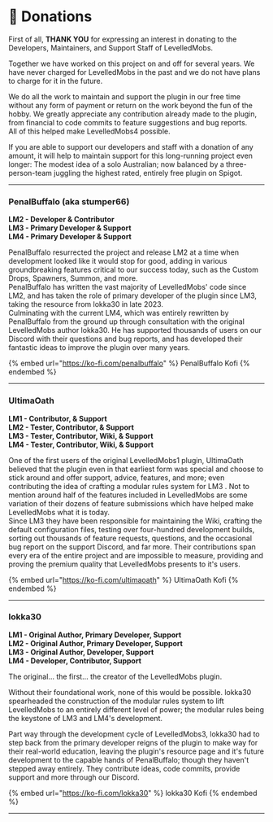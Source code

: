 # 🤟 Donations

First of all, **THANK YOU** for expressing an interest in donating to the Developers, Maintainers, and Support Staff of LevelledMobs.

Together we have worked on this project on and off for several years. We have never charged for LevelledMobs in the past and we do not have plans to charge for it in the future.

We do all the work to maintain and support the plugin in our free time without any form of payment or return on the work beyond the fun of the hobby. We greatly appreciate any contribution already made to the plugin, from financial to code commits to feature suggestions and bug reports.\
All of this helped make LevelledMobs4 possible.

If you are able to support our developers and staff with a donation of any amount, it will help to maintain support for this long-running project even longer: The modest idea of a solo Australian; now balanced by a three-person-team juggling the highest rated, entirely free plugin on Spigot.

***

### **PenalBuffalo (aka stumper66)**

**LM2 - Developer & Contributor**\
**LM3 - Primary Developer & Support**\
**LM4 - Primary Developer & Support**

PenalBuffalo resurrected the project and release LM2 at a time when development looked like it would stop for good, adding in various groundbreaking features critical to our success today, such as the Custom Drops, Spawners, Summon, and more.\
PenalBuffalo has written the vast majority of LevelledMobs' code since LM2, and has taken the role of primary developer of the plugin since LM3, taking the resource from lokka30 in late 2023.\
Culminating with the current LM4, which was entirely rewritten by PenalBuffalo from the ground up through consultation with the original LevelledMobs author lokka30. He has supported thousands of users on our Discord with their questions and bug reports, and has developed their fantastic ideas to improve the plugin over many years.

{% embed url="https://ko-fi.com/penalbuffalo" %}
PenalBuffalo Kofi
{% endembed %}

***

### UltimaOath

**LM1 - Contributor, & Support**\
**LM2 - Tester, Contributor, & Support**\
**LM3 - Tester, Contributor, Wiki, & Support**\
**LM4 - Tester, Contributor, Wiki, & Support**

One of the first users of the original LevelledMobs1 plugin, UltimaOath believed that the plugin even in that earliest form was special and choose to stick around and offer support, advice, features, and more; even contributing the idea of crafting a modular rules system for LM3 . Not to mention around half of the features included in LevelledMobs are some variation of their dozens of feature submissions which have helped make LevelledMobs what it is today.\
Since LM3 they have been responsible for maintaining the Wiki, crafting the default configuration files, testing over four-hundred development builds, sorting out thousands of feature requests, questions, and the occasional bug report on the support Discord, and far more. Their contributions span every era of the entire project and are impossible to measure, providing and proving the premium quality that LevelledMobs presents to it's users.

{% embed url="https://ko-fi.com/ultimaoath" %}
UltimaOath Kofi
{% endembed %}

***

### lokka30

**LM1 - Original Author, Primary Developer, Support**\
**LM2 - Original Author, Primary Developer, Support**\
**LM3 - Original Author, Developer, Support**\
**LM4 - Developer, Contributor, Support**

The original... the first... the creator of the LevelledMobs plugin.

Without their foundational work, none of this would be possible. lokka30 spearheaded the construction of the modular rules system to lift LevelledMobs to an entirely different level of power; the modular rules being the keystone of LM3 and LM4's development.&#x20;

Part way through the development cycle of LevelledMobs3, lokka30 had to step back from the primary developer reigns of the plugin to make way for their real-world education, leaving the plugin's resource page and it's future development to the capable hands of PenalBuffalo; though they haven't stepped away entirely. They contribute ideas, code commits, provide support and more through our Discord.&#x20;

{% embed url="https://ko-fi.com/lokka30" %}
lokka30 Kofi
{% endembed %}

***

